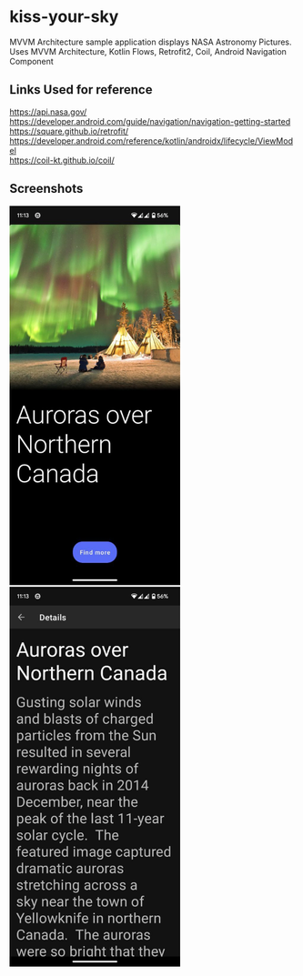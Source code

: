 # kiss-your-sky
MVVM Architecture sample application displays NASA Astronomy Pictures.
Uses MVVM Architecture, Kotlin Flows, Retrofit2, Coil, Android Navigation Component

<h2>Links Used for reference</h2>

https://api.nasa.gov/<br>
https://developer.android.com/guide/navigation/navigation-getting-started<br>
https://square.github.io/retrofit/<br>
https://developer.android.com/reference/kotlin/androidx/lifecycle/ViewModel<br>
https://coil-kt.github.io/coil/

<h2>Screenshots</h2>
<img src="https://github.com/goputtanz/kiss-your-sky/blob/master/images/home.jpg" width="300"/><img src="https://github.com/goputtanz/kiss-your-sky/blob/master/images/details.jpg" width="300"/>
